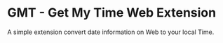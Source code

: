 # GMT - Get My Time Web Extension
A simple extension convert date information on Web to your local Time. 
